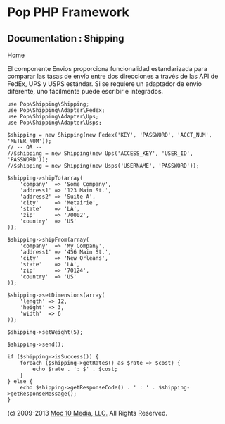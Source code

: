 Pop PHP Framework
=================

Documentation : Shipping
------------------------

Home

El componente Envios proporciona funcionalidad estandarizada para comparar las tasas de envío entre dos direcciones a través de las API de FedEx, UPS y USPS estándar. Si se requiere un adaptador de envío diferente, uno fácilmente puede escribir e integrados.

    use Pop\Shipping\Shipping;
    use Pop\Shipping\Adapter\Fedex;
    use Pop\Shipping\Adapter\Ups;
    use Pop\Shipping\Adapter\Usps;

    $shipping = new Shipping(new Fedex('KEY', 'PASSWORD', 'ACCT_NUM', 'METER_NUM'));
    // -- OR --
    //$shipping = new Shipping(new Ups('ACCESS_KEY', 'USER_ID', 'PASSWORD'));
    //$shipping = new Shipping(new Usps('USERNAME', 'PASSWORD'));

    $shipping->shipTo(array(
        'company'  => 'Some Company',
        'address1' => '123 Main St.',
        'address2' => 'Suite A',
        'city'     => 'Metairie',
        'state'    => 'LA',
        'zip'      => '70002',
        'country'  => 'US'
    ));

    $shipping->shipFrom(array(
        'company'  => 'My Company',
        'address1' => '456 Main St.',
        'city'     => 'New Orleans',
        'state'    => 'LA',
        'zip'      => '70124',
        'country'  => 'US'
    ));

    $shipping->setDimensions(array(
        'length' => 12,
        'height' => 3,
        'width'  => 6
    ));

    $shipping->setWeight(5);

    $shipping->send();

    if ($shipping->isSuccess()) {
        foreach ($shipping->getRates() as $rate => $cost) {
            echo $rate . ': $' . $cost;
        }
    } else {
        echo $shipping->getResponseCode() . ' : ' . $shipping->getResponseMessage();
    }

\(c) 2009-2013 [Moc 10 Media, LLC.](http://www.moc10media.com) All
Rights Reserved.
